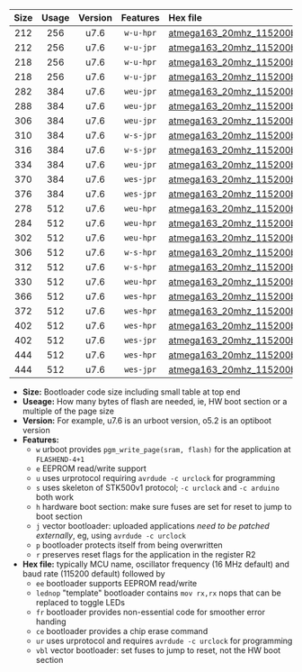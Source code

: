 |Size|Usage|Version|Features|Hex file|
|:-:|:-:|:-:|:-:|:--|
|212|256|u7.6|`w-u-hpr`|[atmega163_20mhz_115200bps_ur.hex](https://raw.githubusercontent.com/stefanrueger/urboot/main//atmega163_20mhz_115200bps_ur.hex)|
|212|256|u7.6|`w-u-jpr`|[atmega163_20mhz_115200bps_ur_vbl.hex](https://raw.githubusercontent.com/stefanrueger/urboot/main//atmega163_20mhz_115200bps_ur_vbl.hex)|
|218|256|u7.6|`w-u-hpr`|[atmega163_20mhz_115200bps_lednop_ur.hex](https://raw.githubusercontent.com/stefanrueger/urboot/main//atmega163_20mhz_115200bps_lednop_ur.hex)|
|218|256|u7.6|`w-u-jpr`|[atmega163_20mhz_115200bps_lednop_ur_vbl.hex](https://raw.githubusercontent.com/stefanrueger/urboot/main//atmega163_20mhz_115200bps_lednop_ur_vbl.hex)|
|282|384|u7.6|`weu-jpr`|[atmega163_20mhz_115200bps_ee_ur_vbl.hex](https://raw.githubusercontent.com/stefanrueger/urboot/main//atmega163_20mhz_115200bps_ee_ur_vbl.hex)|
|288|384|u7.6|`weu-jpr`|[atmega163_20mhz_115200bps_ee_lednop_ur_vbl.hex](https://raw.githubusercontent.com/stefanrueger/urboot/main//atmega163_20mhz_115200bps_ee_lednop_ur_vbl.hex)|
|306|384|u7.6|`weu-jpr`|[atmega163_20mhz_115200bps_ee_lednop_fr_ur_vbl.hex](https://raw.githubusercontent.com/stefanrueger/urboot/main//atmega163_20mhz_115200bps_ee_lednop_fr_ur_vbl.hex)|
|310|384|u7.6|`w-s-jpr`|[atmega163_20mhz_115200bps_vbl.hex](https://raw.githubusercontent.com/stefanrueger/urboot/main//atmega163_20mhz_115200bps_vbl.hex)|
|316|384|u7.6|`w-s-jpr`|[atmega163_20mhz_115200bps_lednop_vbl.hex](https://raw.githubusercontent.com/stefanrueger/urboot/main//atmega163_20mhz_115200bps_lednop_vbl.hex)|
|334|384|u7.6|`weu-jpr`|[atmega163_20mhz_115200bps_ee_lednop_fr_ce_ur_vbl.hex](https://raw.githubusercontent.com/stefanrueger/urboot/main//atmega163_20mhz_115200bps_ee_lednop_fr_ce_ur_vbl.hex)|
|370|384|u7.6|`wes-jpr`|[atmega163_20mhz_115200bps_ee_vbl.hex](https://raw.githubusercontent.com/stefanrueger/urboot/main//atmega163_20mhz_115200bps_ee_vbl.hex)|
|376|384|u7.6|`wes-jpr`|[atmega163_20mhz_115200bps_ee_lednop_vbl.hex](https://raw.githubusercontent.com/stefanrueger/urboot/main//atmega163_20mhz_115200bps_ee_lednop_vbl.hex)|
|278|512|u7.6|`weu-hpr`|[atmega163_20mhz_115200bps_ee_ur.hex](https://raw.githubusercontent.com/stefanrueger/urboot/main//atmega163_20mhz_115200bps_ee_ur.hex)|
|284|512|u7.6|`weu-hpr`|[atmega163_20mhz_115200bps_ee_lednop_ur.hex](https://raw.githubusercontent.com/stefanrueger/urboot/main//atmega163_20mhz_115200bps_ee_lednop_ur.hex)|
|302|512|u7.6|`weu-hpr`|[atmega163_20mhz_115200bps_ee_lednop_fr_ur.hex](https://raw.githubusercontent.com/stefanrueger/urboot/main//atmega163_20mhz_115200bps_ee_lednop_fr_ur.hex)|
|306|512|u7.6|`w-s-hpr`|[atmega163_20mhz_115200bps.hex](https://raw.githubusercontent.com/stefanrueger/urboot/main//atmega163_20mhz_115200bps.hex)|
|312|512|u7.6|`w-s-hpr`|[atmega163_20mhz_115200bps_lednop.hex](https://raw.githubusercontent.com/stefanrueger/urboot/main//atmega163_20mhz_115200bps_lednop.hex)|
|330|512|u7.6|`weu-hpr`|[atmega163_20mhz_115200bps_ee_lednop_fr_ce_ur.hex](https://raw.githubusercontent.com/stefanrueger/urboot/main//atmega163_20mhz_115200bps_ee_lednop_fr_ce_ur.hex)|
|366|512|u7.6|`wes-hpr`|[atmega163_20mhz_115200bps_ee.hex](https://raw.githubusercontent.com/stefanrueger/urboot/main//atmega163_20mhz_115200bps_ee.hex)|
|372|512|u7.6|`wes-hpr`|[atmega163_20mhz_115200bps_ee_lednop.hex](https://raw.githubusercontent.com/stefanrueger/urboot/main//atmega163_20mhz_115200bps_ee_lednop.hex)|
|402|512|u7.6|`wes-hpr`|[atmega163_20mhz_115200bps_ee_lednop_fr.hex](https://raw.githubusercontent.com/stefanrueger/urboot/main//atmega163_20mhz_115200bps_ee_lednop_fr.hex)|
|402|512|u7.6|`wes-jpr`|[atmega163_20mhz_115200bps_ee_lednop_fr_vbl.hex](https://raw.githubusercontent.com/stefanrueger/urboot/main//atmega163_20mhz_115200bps_ee_lednop_fr_vbl.hex)|
|444|512|u7.6|`wes-hpr`|[atmega163_20mhz_115200bps_ee_lednop_fr_ce.hex](https://raw.githubusercontent.com/stefanrueger/urboot/main//atmega163_20mhz_115200bps_ee_lednop_fr_ce.hex)|
|444|512|u7.6|`wes-jpr`|[atmega163_20mhz_115200bps_ee_lednop_fr_ce_vbl.hex](https://raw.githubusercontent.com/stefanrueger/urboot/main//atmega163_20mhz_115200bps_ee_lednop_fr_ce_vbl.hex)|

- **Size:** Bootloader code size including small table at top end
- **Useage:** How many bytes of flash are needed, ie, HW boot section or a multiple of the page size
- **Version:** For example, u7.6 is an urboot version, o5.2 is an optiboot version
- **Features:**
  + `w` urboot provides `pgm_write_page(sram, flash)` for the application at `FLASHEND-4+1`
  + `e` EEPROM read/write support
  + `u` uses urprotocol requiring `avrdude -c urclock` for programming
  + `s` uses skeleton of STK500v1 protocol; `-c urclock` and `-c arduino` both work
  + `h` hardware boot section: make sure fuses are set for reset to jump to boot section
  + `j` vector bootloader: uploaded applications *need to be patched externally*, eg, using `avrdude -c urclock`
  + `p` bootloader protects itself from being overwritten
  + `r` preserves reset flags for the application in the register R2
- **Hex file:** typically MCU name, oscillator frequency (16 MHz default) and baud rate (115200 default) followed by
  + `ee` bootloader supports EEPROM read/write
  + `lednop` "template" bootloader contains `mov rx,rx` nops that can be replaced to toggle LEDs
  + `fr` bootloader provides non-essential code for smoother error handing
  + `ce` bootloader provides a chip erase command
  + `ur` uses urprotocol and requires `avrdude -c urclock` for programming
  + `vbl` vector bootloader: set fuses to jump to reset, not the HW boot section
